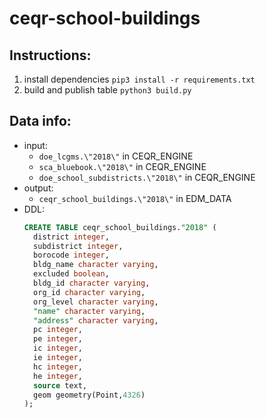# ceqr-school-buildings

## Instructions: 
1. install dependencies `pip3 install -r requirements.txt`
2. build and publish table `python3 build.py`

## Data info: 
* input:
  * `doe_lcgms.\"2018\"` in CEQR_ENGINE
  * `sca_bluebook.\"2018\"` in CEQR_ENGINE
  * `doe_school_subdistricts.\"2018\"` in CEQR_ENGINE
* output: 
  * `ceqr_school_buildings.\"2018\"` in EDM_DATA
* DDL: 
  ```sql
  CREATE TABLE ceqr_school_buildings."2018" (
    district integer,
    subdistrict integer,
    borocode integer,
    bldg_name character varying,
    excluded boolean,
    bldg_id character varying,
    org_id character varying,
    org_level character varying,
    "name" character varying,
    "address" character varying,
    pc integer,
    pe integer,
    ic integer,
    ie integer,
    hc integer,
    he integer,
    source text,
    geom geometry(Point,4326)
  );

  ```
